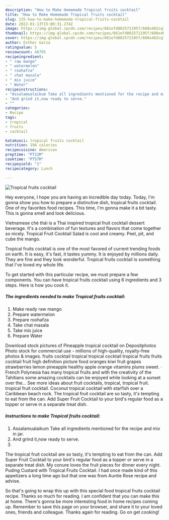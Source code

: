 ```yaml
---
description: "How to Make Homemade Tropical fruits cocktail"
title: "How to Make Homemade Tropical fruits cocktail"
slug: 135-how-to-make-homemade-tropical-fruits-cocktail
date: 2022-01-13T15:00:31.274Z
image: https://img-global.cpcdn.com/recipes/661efd802572195f/680x482cq70/tropical-fruits-cocktail-recipe-main-photo.jpg
thumbnail: https://img-global.cpcdn.com/recipes/661efd802572195f/680x482cq70/tropical-fruits-cocktail-recipe-main-photo.jpg
cover: https://img-global.cpcdn.com/recipes/661efd802572195f/680x482cq70/tropical-fruits-cocktail-recipe-main-photo.jpg
author: Esther Garza
ratingvalue: 5
reviewcount: 46795
recipeingredient:
- " raw mango"
- " watermelon"
- " roohafza"
- " chat masala"
- " mix juice"
- " Water"
recipeinstructions:
- "Assalamualaikum Take all ingredients mentioned for the recipe and mix in jar."
- "And grind it,now ready to serve."
- ""
categories:
- Recipe
tags:
- tropical
- fruits
- cocktail

katakunci: tropical fruits cocktail 
nutrition: 194 calories
recipecuisine: American
preptime: "PT22M"
cooktime: "PT57M"
recipeyield: "1"
recipecategory: Lunch

---
```



![Tropical fruits cocktail](https://img-global.cpcdn.com/recipes/661efd802572195f/680x482cq70/tropical-fruits-cocktail-recipe-main-photo.jpg)

Hey everyone, I hope you are having an incredible day today. Today, I'm gonna show you how to prepare a distinctive dish, tropical fruits cocktail. One of my favorites food recipes. This time, I'm gonna make it a bit tasty. This is gonna smell and look delicious.

Vietnamese chè thái is a Thai inspired tropical fruit cocktail dessert beverage. It&#39;s a combination of fun textures and flavors that come together so nicely. Tropical Fruit Cocktail Salad is cool and creamy. Peel, pit, and cube the mango.

Tropical fruits cocktail is one of the most favored of current trending foods on earth. It is easy, it's fast, it tastes yummy. It is enjoyed by millions daily. They are fine and they look wonderful. Tropical fruits cocktail is something that I've loved my whole life.


To get started with this particular recipe, we must prepare a few components. You can have tropical fruits cocktail using 6 ingredients and 3 steps. Here is how you cook it.

<!--inarticleads1-->

##### The ingredients needed to make Tropical fruits cocktail:

1. Make ready  raw mango
1. Prepare  watermelon
1. Prepare  roohafza
1. Take  chat masala
1. Take  mix juice
1. Prepare  Water


Download stock pictures of Pineapple tropical cocktail on Depositphotos Photo stock for commercial use - millions of high-quality, royalty-free photos &amp; images. fruits cocktail tropical tropical cocktail tropical fruits fruits cocktail fruit high definition picture food oranges kiwi fruit grapes strawberries lemon pineapple healthy apple orange vitamins plums sweet. · French Polynesia has many tropical fruits and with the creativity of the Tahitians some amazing cocktails can be enjoyed while looking at a sunset over the… See more ideas about fruit cocktails, tropical, tropical fruit. tropical fruit cocktail. Coconut tropical cocktail with starfish over a Caribbean beach rock. The tropical fruit cocktail are so tasty, it&#39;s tempting to eat from the can. Add Super Fruit Cocktail to your bird&#39;s regular food as a topper or serve in a separate treat dish. 

<!--inarticleads2-->

##### Instructions to make Tropical fruits cocktail:

1. Assalamualaikum Take all ingredients mentioned for the recipe and mix in jar.
1. And grind it,now ready to serve.
1. 


The tropical fruit cocktail are so tasty, it&#39;s tempting to eat from the can. Add Super Fruit Cocktail to your bird&#39;s regular food as a topper or serve in a separate treat dish. My conure loves the fruit pieces for dinner every night. Puding Custard with Tropical Fruits Cocktail. I had once made kind of this appetizers a long time ago but that one was from Auntie Rose recipe and advise. 

So that's going to wrap this up with this special food tropical fruits cocktail recipe. Thanks so much for reading. I am confident that you can make this at home. There's gonna be more interesting food in home recipes coming up. Remember to save this page on your browser, and share it to your loved ones, friends and colleague. Thanks again for reading. Go on get cooking!
